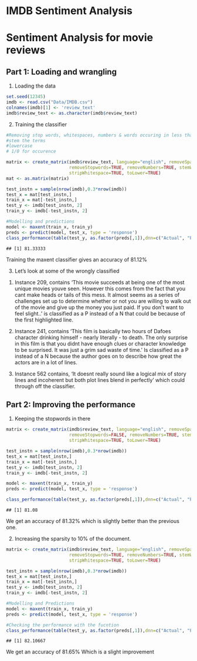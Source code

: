 IMDB Sentiment Analysis
================

# Sentiment Analysis for movie reviews

## Part 1: Loading and wrangling

1)  Loading the data

<!-- end list -->

``` r
set.seed(12345)
imdb <- read.csv("Data/IMDB.csv")
colnames(imdb)[1] <- 'review_text' 
imdb$review_text <- as.character(imdb$review_text)
```

2)  Training the
classifier

<!-- end list -->

``` r
#Removing stop words, whitespaces, numbers & words occuring in less than 5% of the documents
#stem the terms
#lowercase
# 1/0 for occurence

matrix <- create_matrix(imdb$review_text, language="english", removeSparseTerms = 0.95,
                        removeStopwords=TRUE, removeNumbers=TRUE, stemWords=TRUE, 
                        stripWhitespace=TRUE, toLower=TRUE)
mat <- as.matrix(matrix)

test_instn = sample(nrow(imdb),0.3*nrow(imdb))
test_x = mat[test_instn,]
train_x = mat[-test_instn,]
test_y <- imdb[test_instn, 2]
train_y <- imdb[-test_instn, 2]

#Modelling and predictions
model <- maxent(train_x, train_y)
preds <- predict(model, test_x, type = 'response')
class_performance(table(test_y, as.factor(preds[,1]),dnn=c("Actual", "Predicted")))[1] * 100
```

    ## [1] 81.33333

Training the maxent classifier gives an accuracy of 81.12%

3)  Let’s look at some of the wrongly classified

<!-- end list -->

1.  Instance 209, contains ‘This movie succeeds at being one of the most
    unique movies youve seen. However this comes from the fact that you
    cant make heads or tails of this mess. It almost seems as a series
    of challenges set up to determine whether or not you are willing to
    walk out of the movie and give up the money you just paid. If you
    don’t want to feel slight..’ is classified as a P instead of a N
    that could be because of the first highlighted line.

2.  Instance 241, contains ‘This film is basically two hours of Dafoes
    character drinking himself - nearly literally - to death. The only
    surprise in this film is that you didnt have enough clues or
    character knowledge to be surprised. It was just a grim sad waste of
    time.’ Is classified as a P instead of a N because the author goes
    on to describe how great the actors are in a lot of lines.

3.  Instance 562 contains, ‘It doesnt really sound like a logical mix of
    story lines and incoherent but both plot lines blend in perfectly’
    which could through off the classifier.

## Part 2: Improving the performance

1)  Keeping the stopwords in
there

<!-- end list -->

``` r
matrix <- create_matrix(imdb$review_text, language="english", removeSparseTerms = 0.95,
                        removeStopwords=FALSE, removeNumbers=TRUE, stemWords=TRUE, 
                        stripWhitespace=TRUE, toLower=TRUE)

test_instn = sample(nrow(imdb),0.3*nrow(imdb))
test_x = mat[test_instn,]
train_x = mat[-test_instn,]
test_y <- imdb[test_instn, 2]
train_y <- imdb[-test_instn, 2]

model <- maxent(train_x, train_y)
preds <- predict(model, test_x, type = 'response')

class_performance(table(test_y, as.factor(preds[,1]),dnn=c("Actual", "Predicted")))[1] * 100
```

    ## [1] 81.08

We get an accuracy of 81.32% which is slightly better than the previous
one.

2)  Increasing the sparsity to 10% of the
document.

<!-- end list -->

``` r
matrix <- create_matrix(imdb$review_text, language="english", removeSparseTerms = 0.90,
                        removeStopwords=TRUE, removeNumbers=TRUE, stemWords=TRUE, 
                        stripWhitespace=TRUE, toLower=TRUE)

test_instn = sample(nrow(imdb),0.3*nrow(imdb))
test_x = mat[test_instn,]
train_x = mat[-test_instn,]
test_y <- imdb[test_instn, 2]
train_y <- imdb[-test_instn, 2]

#Modelling and Predictions
model <- maxent(train_x, train_y)
preds <- predict(model, test_x, type = 'response')

#Checking the performance with the fucntion
class_performance(table(test_y, as.factor(preds[,1]),dnn=c("Actual", "Predicted")))[1] * 100
```

    ## [1] 82.10667

We get an accuracy of 81.65% Which is a slight improvement
